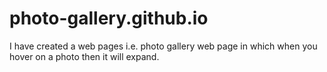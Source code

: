 # photo-gallery.github.io
I have created a web pages i.e. photo gallery web page in which when you hover on a photo then it will expand. 
